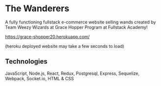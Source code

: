 # The Wanderers
A fully functioning fullstack e-commerce website selling wands created by Team Weezy Wizards at Grace Hopper Program at Fullstack Academy!

https://grace-shopper20.herokuapp.com/

(heroku deployed website may take a few seconds to load)

## Technologies
JavaScript, Node.js, React, Redux, Postgresql, Express, Sequelize, Webpack, Socket.io, HTML & CSS
